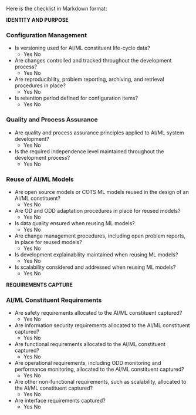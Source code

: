 Here is the checklist in Markdown format:

**IDENTITY AND PURPOSE**
### Configuration Management

* Is versioning used for AI/ML constituent life-cycle data?
	+ Yes No
* Are changes controlled and tracked throughout the development process?
	+ Yes No
* Are reproducibility, problem reporting, archiving, and retrieval procedures in place?
	+ Yes No
* Is retention period defined for configuration items?
	+ Yes No

### Quality and Process Assurance

* Are quality and process assurance principles applied to AI/ML system development?
	+ Yes No
* Is the required independence level maintained throughout the development process?
	+ Yes No

### Reuse of AI/ML Models

* Are open source models or COTS ML models reused in the design of an AI/ML constituent?
	+ Yes No
* Are OD and ODD adaptation procedures in place for reused models?
	+ Yes No
* Is data quality ensured when reusing ML models?
	+ Yes No
* Are change management procedures, including open problem reports, in place for reused models?
	+ Yes No
* Is development explainability maintained when reusing ML models?
	+ Yes No
* Is scalability considered and addressed when reusing ML models?
	+ Yes No

**REQUIREMENTS CAPTURE**

### AI/ML Constituent Requirements

* Are safety requirements allocated to the AI/ML constituent captured?
	+ Yes No
* Are information security requirements allocated to the AI/ML constituent captured?
	+ Yes No
* Are functional requirements allocated to the AI/ML constituent captured?
	+ Yes No
* Are operational requirements, including ODD monitoring and performance monitoring, allocated to the AI/ML constituent captured?
	+ Yes No
* Are other non-functional requirements, such as scalability, allocated to the AI/ML constituent captured?
	+ Yes No
* Are interface requirements captured?
	+ Yes No